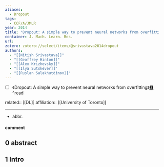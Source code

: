 ```yaml
---
aliases:
  - Dropout
tags:
  - CCF/A/JMLR
year: 2014
title: "Dropout: A simple way to prevent neural networks from overfitting"
container: J. Mach. Learn. Res.
url: 
zotero: zotero://select/items/@srivastava2014dropout
authors:
  - "[[Nitish Srivastava]]"
  - "[[Geoffrey Hinton]]"
  - "[[Alex Krizhevsky]]"
  - "[[Ilya Sutskever]]"
  - "[[Ruslan Salakhutdinov]]"
---
```

- [ ] 《Dropout: A simple way to prevent neural networks from overfitting》[🆉](zotero://select/items/@srivastava2014dropout) ^read

related:: [[DL]]
affiliation:: [[University of Toronto]]

---

- abbr.

#### comment

## 0 abstract

## 1 Intro


